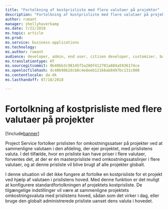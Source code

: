 ```yaml
---
title: "Fortolkning af kostprisliste med flere valutaer på projekter"
description: "Fortolkning af kostprisliste med flere valutaer på projekter"
author: rumant
manager: shellyhaverkamp
ms.date: 7/22/2018
ms.topic: article
ms.prod: 
ms.service: business-applications
ms.technology: 
ms.author: rumant
audience: developer, admin, end user, citizen developer, customizer, business analyst, IT pro
ms.translationtype: HT
ms.sourcegitcommit: 0b40bb3c98145f5a260f412701a884a5936174ce
ms.openlocfilehash: dc40b9862dcb8c4e8eeb12168ab8497bc131c000
ms.contentlocale: da-dk
ms.lasthandoff: 07/18/2018

---
```

#  <a name="resolution-of-multi-currency-cost-price-list-on-projects"></a>Fortolkning af kostprisliste med flere valutaer på projekter 


[!include[banner](../../../../includes/banner.md)]

Project Service fortolker prislisten for omkostningssatser på projekter ved at sammenligne valutaen i den afdeling, der ejer projektet, med prislistens valuta. I det tilfælde, hvor en prisliste kan have priser i flere valutaer, forventes det, at der er én masterprisliste med omkostningssatslinjer i flere valutaer, og at denne prisliste vil blive brugt af alle projekter globalt. 

I denne situation vil det ikke fungere at fortolke en kostprisliste for et projekt ved hjælp af valutaen i prislistens hoved. Med denne funktion er det muligt at konfigurere standardfortolkningen af projektets kostprisliste. De tilgængelige indstillinger vil være at sammenligne projektets omkostningsvaluta med prislistens hoved, sådan som det virker i dag, eller bruge den globalt administrerede prisliste uanset dens valuta i hovedet.  



